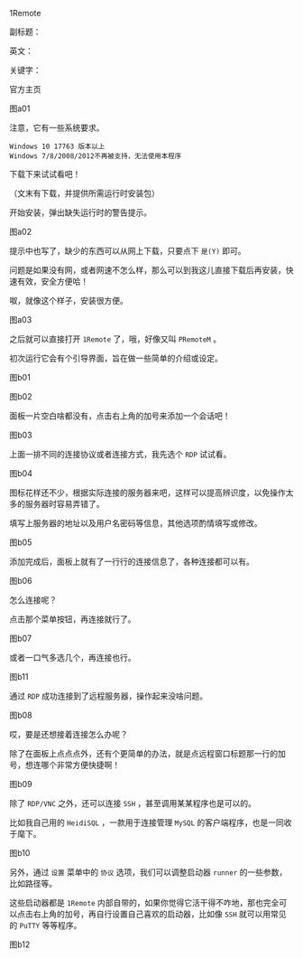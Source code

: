 1Remote

副标题：

英文：

关键字：





官方主页

图a01



注意，它有一些系统要求。

```
Windows 10 17763 版本以上
Windows 7/8/2008/2012不再被支持，无法使用本程序
```





下载下来试试看吧！

（文末有下载，并提供所需运行时安装包）



开始安装，弹出缺失运行时的警告提示。

图a02



提示中也写了，缺少的东西可以从网上下载，只要点下 `是(Y)` 即可。

问题是如果没有网，或者网速不怎么样，那么可以到我这儿直接下载后再安装，快速有效，安全方便哈！



呶，就像这个样子，安装很方便。

图a03



之后就可以直接打开 `1Remote` 了，哦，好像又叫 `PRemoteM` 。

初次运行它会有个引导界面，旨在做一些简单的介绍或设定。

图b01

图b02



面板一片空白啥都没有，点击右上角的加号来添加一个会话吧！

图b03



上面一排不同的连接协议或者连接方式，我先选个 `RDP` 试试看。

图b04



图标花样还不少，根据实际连接的服务器来吧，这样可以提高辨识度，以免操作太多的服务器时容易弄错了。

填写上服务器的地址以及用户名密码等信息，其他选项酌情填写或修改。

图b05



添加完成后，面板上就有了一行行的连接信息了，各种连接都可以有。

图b06



怎么连接呢？

点击那个菜单按钮，再连接就行了。

图b07



或者一口气多选几个，再连接也行。

图b11



通过 `RDP` 成功连接到了远程服务器，操作起来没啥问题。

图b08



哎，要是还想接着连接怎么办呢？

除了在面板上点点点外，还有个更简单的办法，就是点远程窗口标题那一行的加号，想连哪个非常方便快捷啊！

图b09



除了 `RDP/VNC` 之外，还可以连接 `SSH` ，甚至调用某某程序也是可以的。

比如我自己用的 `HeidiSQL` ，一款用于连接管理 `MySQL` 的客户端程序，也是一同收于麾下。

图b10





另外，通过 `设置` 菜单中的 `协议` 选项，我们可以调整启动器 `runner` 的一些参数，比如路径等。

这些启动器都是 `1Remote` 内部自带的，如果你觉得它活干得不咋地，那也完全可以点击右上角的加号，再自行设置自己喜欢的启动器，比如像 `SSH` 就可以用常见的 `PuTTY` 等等程序。 

图b12



